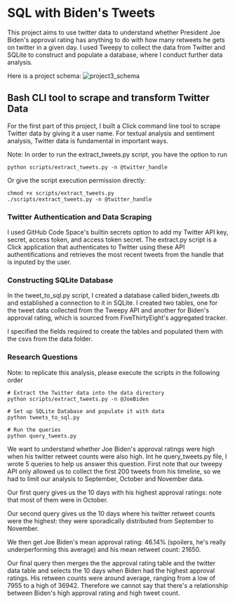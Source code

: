 # SQL with Biden's Tweets
This project aims to use twitter data to understand whether President Joe Biden's approval rating has anything to do with how many retweets he gets on twitter in a given day. I used Tweepy to collect the data from Twitter and SQLite to construct and populate a database, where I conduct further data analysis. 

Here is a project schema:
![project3_schema](https://user-images.githubusercontent.com/60377132/200221799-6ec9b3b5-2991-46aa-a913-5504747e5b60.png)

## Bash CLI tool to scrape and transform Twitter Data

For the first part of this project, I built a Click command line tool to scrape Twitter data by giving it a user name. 
For textual analysis and sentiment analysis, Twitter data is fundamental in important ways. 

Note: In order to run the extract_tweets.py script, you have the option to run
```
python scripts/extract_tweets.py -n @twitter_handle
```

Or give the script execution permission directly:

```
chmod +x scripts/extract_tweets.py
./scripts/extract_tweets.py -n @twitter_handle
```

### Twitter Authentication and Data Scraping

I used GitHub Code Space's builtin secrets option to add my Twitter API key, secret, access token, and access token secret. The extract.py script is a Click application that authenticates to Twitter using these API authentifications and retrieves the most recent tweets from the handle that is inputed by the user. 

### Constructing SQLite Database

In the tweet_to_sql.py script, I created a database called biden_tweets.db and established a connection to it in SQLite. I created two tables, one for the tweet data collected from the Tweepy API and another for Biden's approval rating, which is sourced from FiveThirtyEight's aggregated tracker.

I specified the fields required to create the tables and populated them with the csvs from the data folder.

### Research Questions

Note: to replicate this analysis, please execute the scripts in the following order

```
# Extract the Twitter data into the data directory
python scripts/extract_tweets.py -n @JoeBiden

# Set up SQLite Database and populate it with data
python tweets_to_sql.py

# Run the queries
python query_tweets.py
```

We want to understand whether Joe Biden's approval ratings were high when his twitter retweet counts were also high. Int he query_tweets.py file, I wrote 5 queries to help us answer this question. First note that our tweepy API only allowed us to collect the first 200 tweets from his timeline, so we had to limit our analysis to September, October and November data. 

Our first query gives us the 10 days with his highest approval ratings: note that most of them were in October.

Our second query gives us the 10 days where his twitter retweet counts were the highest: they were sporadically distributed from September to November.

We then get Joe Biden's mean approval rating: 46.14% (spoilers, he's really underperforming this average) and his mean retweet count: 21650. 

Our final query then merges the the approval rating table and the twitter data table and selects the 10 days when Biden had the highest approval ratings. His retween counts were around average, ranging from a low of 7955 to a high of 36942. Therefore we cannot say that there's a relationship between Biden's high approval rating and high tweet count.